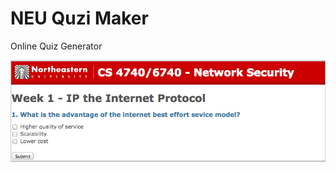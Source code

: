 NEU Quzi Maker
==============

Online Quiz Generator

![demo image](https://raw.githubusercontent.com/amiralis/NEUQuziMaker/master/static/screenshot.png)